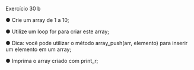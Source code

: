 Exercício 30 b

● Crie um array de 1 a 10;

● Utilize um loop for para criar este array;

● Dica: você pode utilizar o método array_push(arr, elemento) para inserir
um elemento em um array;

● Imprima o array criado com print_r;
